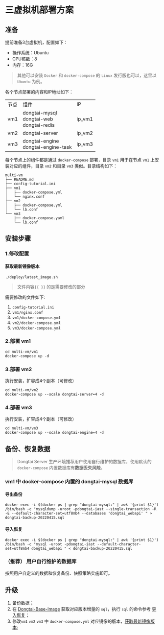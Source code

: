 # 三虚拟机部署方案

## 准备

提前准备3台虚拟机，配置如下：

- 操作系统：Ubuntu
- CPU核数：8
- 内存：16G

> 其他可以安装 `Docker` 和 `docker-compose` 的 `Linux` 发行版也可以，这里以 `Ubuntu` 为例。

各个节点部署的内容和IP地址如下：

<table>
    <tr>
        <td>节点</td>
        <td>组件</td>
        <td>IP</td>
    </tr>
    <tr>
        <td>vm1 </td>
        <td>
            dongtai-mysql <br/>
            dongtai-web  <br/>
            dongtai-redis
        </td>
        <td> ip_vm1   </td>
    </tr>
    <tr>
        <td>vm2 </td>
        <td>dongtai-server </td>
        <td> ip_vm2  </td>
    </tr>
    <tr>
        <td>vm3 </td>
        <td>
            dongtai-engine <br/>
            dongtai-engine-task
        </td>
        <td> ip_vm3 </td>
    </tr>
</table>

每个节点上的组件都是通过 `docker-compose` 部署，目录 `vm1` 用于在节点 `vm1` 上安装对应的组件，目录 `vm2` 和目录 `vm3` 类似。目录结构如下：

```shell
multi-vm
├── README.md
├── config-tutorial.ini
├── vm1
│   ├── docker-compose.yml
│   └── nginx.conf
├── vm2
│   ├── docker-compose.yml
│   └── lb.conf
└── vm3
    ├── docker-compose.yaml
    └── lb.conf
```

## 安装步骤

### 1.修改配置

#### 获取最新镜像版本

`./deploy/latest_image.sh`

> 文件内容`{{ }}` 的是需要修改的部分

需要修改的文件如下:

1. `config-tutorial.ini`
2. `vm1/nginx.conf`
3. `vm1/docker-compose.yml`
4. `vm2/docker-compose.yml`
5. `vm3/docker-compose.yml`

### 2.部署 vm1

```shell
cd multi-vm/vm1
docker-compose up -d
```

### 3.部署 vm2

执行安装，扩容成4个副本（可修改）

```shell
cd multi-vm/vm2
docker-compose up --scale dongtai-server=4 -d
```

### 4.部署 vm3

执行安装，扩容成4个副本（可修改）

```shell
cd multi-vm/vm3
docker-compose up --scale dongtai-engine=4 -d
```

## 备份、恢复数据

> Dongtai Server 生产环境推荐用户使用自行维护的数据库，使用默认的 `docker-compose` 内置数据库有**数据丢失风险**。

### vm1 中 docker-compose 内置的 dongtai-mysql 数据库

#### 导出备份

```shell
docker exec -i $(docker ps | grep "dongtai-mysql:" | awk '{print $1}') /bin/bash -c "mysqldump -uroot -pdongtai-iast --single-transaction -R -E --default-character-set=utf8mb4 --databases 'dongtai_webapi' " > dongtai-backup-20220415.sql
```

#### 导入恢复

```shell
docker exec -i $(docker ps | grep "dongtai-mysql:" | awk '{print $1}') /bin/bash -c "mysql -uroot -pdongtai-iast --default-character-set=utf8mb4 dongtai_webapi " < dongtai-backup-20220415.sql
```

### **（推荐）** 用户自行维护的数据库

按照用户自定义的数据和恢复备份、快照策略实施即可。

## 升级

1. 备份数据；
2. 在 [Dongtai-Base-Image](https://github.com/HXSecurity/Dongtai-Base-Image/tree/main/mysql) 获取对应版本增量的 `sql`，执行 `sql` 的命令参考 [导入恢复](#导入恢复)；
3. 修改`vm1` `vm2` `vm3` 中 `docker-compose.yml` 对应镜像的版本，[获取最新镜像版本](#获取最新镜像版本);
